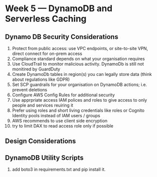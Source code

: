 # Week 5 — DynamoDB and Serverless Caching


## Dynamo DB Security Considerations
1. Protect from public access: use VPC endpoints, or site-to-site VPN, direct connect for on-prem access
2. Compliance standard depends on what your organisation requires
3. Use CloudTrail to monitor malicious activity. DynamoDb is still not monitired by GuardDuty
4. Create DynamoDb tables in region(s) you can legally store data (think about regulations like GDPR)
5. Set SCP guardrails for your organisation on DynamoDB actions; i.e. prevent deletions
6. Configure AWS Config Rules for additional security
7. Use apprpriate access IAM polices and roles to give access to only people and services reuiring it
8. Prefer using roles and short living credentials like roles or Cognito Identity pools instead of IAM users / groups 
9. AWS recommends to use client side encryption
10. try to limit DAX to read access role only if possible 

## Design Considerations
## DynamoDB Utility Scripts

1. add boto3 in requirements.txt and pip install it.
